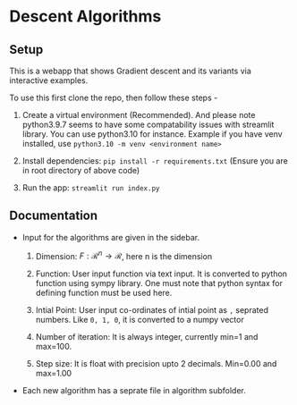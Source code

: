 # Descent Algorithms

## Setup 

This is a webapp that shows Gradient descent and its variants via interactive examples.

To use this first clone the repo, then follow these steps -

1. Create a virtual environment (Recommended). And please note python3.9.7 seems to have some compatability issues with streamlit library. You can use python3.10 for instance. Example if you have venv installed, use `python3.10 -m venv <environment name>`

2. Install dependencies: `pip install -r requirements.txt` (Ensure you are in root directory of above code)

3. Run the app: `streamlit run index.py` 

## Documentation

- Input for the algorithms are given in the sidebar.

    1. Dimension: $F: \mathcal{R}^n \rightarrow \mathcal{R}$, here n is the dimension

    2. Function: User input function via text input. It is converted to python function using sympy library. One must note that python syntax for defining function must be used here.

    3. Intial Point: User input co-ordinates of intial point as `,` seprated numbers. Like `0, 1, 0`, it is converted to a numpy vector

    4. Number of iteration: It is always integer, currently min=1 and max=100.

    5. Step size: It is float with precision upto 2 decimals. Min=0.00 and max=1.00

- Each new algorithm has a seprate file in algorithm subfolder.
